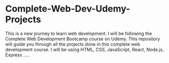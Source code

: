 # Complete-Web-Dev-Udemy-Projects 
This is a new journey to learn web development. I will be following the Complete Web Development Bootcamp course on Udemy. This repository will guide you through all the projects done in this complete web development course. I will be using HTML, CSS, JavaScript, React, Node.js, Express .....